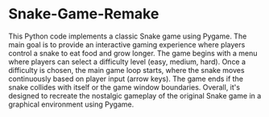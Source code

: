 # Snake-Game-Remake

This Python code implements a classic Snake game using Pygame. The main goal is to provide an interactive gaming experience where players control a snake to eat food and grow longer. The game begins with a menu where players can select a difficulty level (easy, medium, hard). Once a difficulty is chosen, the main game loop starts, where the snake moves continuously based on player input (arrow keys). The game ends if the snake collides with itself or the game window boundaries. Overall, it's designed to recreate the nostalgic gameplay of the original Snake game in a graphical environment using Pygame.
